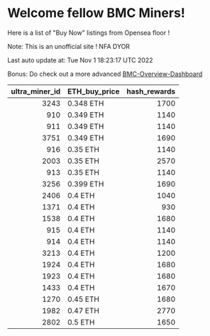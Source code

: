 # Welcome fellow BMC Miners!
Here is a list of "Buy Now" listings from Opensea floor !

Note: This is an unofficial site ! NFA DYOR

Last auto update at: Tue Nov  1 18:23:17 UTC 2022

Bonus: Do check out a more advanced [BMC-Overview-Dashboard](https://dune.com/defifunk/BMC-Overview-Dashboard)


|   ultra_miner_id | ETH_buy_price   |   hash_rewards |
|-----------------:|:----------------|---------------:|
|             3243 | 0.348 ETH       |           1700 |
|              910 | 0.349 ETH       |           1140 |
|              911 | 0.349 ETH       |           1140 |
|             3751 | 0.349 ETH       |           1690 |
|              916 | 0.35 ETH        |           1140 |
|             2003 | 0.35 ETH        |           2570 |
|              913 | 0.35 ETH        |           1140 |
|             3256 | 0.399 ETH       |           1690 |
|             2406 | 0.4 ETH         |           1040 |
|             1371 | 0.4 ETH         |            930 |
|             1538 | 0.4 ETH         |           1680 |
|              915 | 0.4 ETH         |           1140 |
|              914 | 0.4 ETH         |           1140 |
|             3213 | 0.4 ETH         |           1200 |
|             1924 | 0.4 ETH         |           1680 |
|             1923 | 0.4 ETH         |           1680 |
|             1433 | 0.4 ETH         |           1670 |
|             1270 | 0.45 ETH        |           1680 |
|             1982 | 0.47 ETH        |           2770 |
|             2802 | 0.5 ETH         |           1650 |